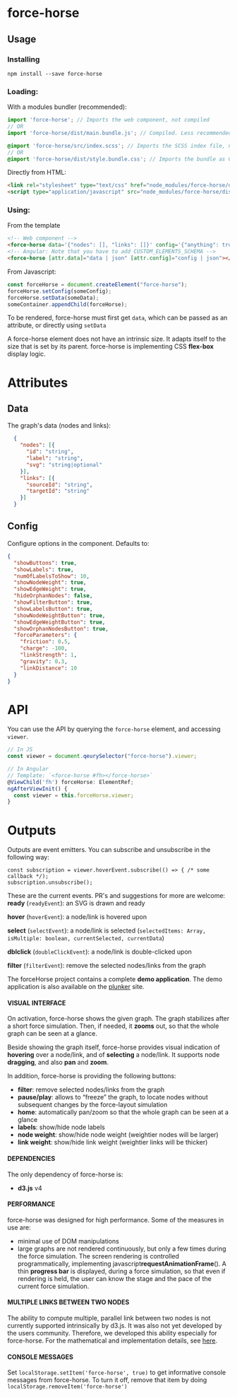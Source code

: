 # force-horse

## Usage
### Installing
`npm install --save force-horse`
### Loading:
With a modules bundler (recommended):
```js
import 'force-horse'; // Imports the web component, not compiled
// OR
import 'force-horse/dist/main.bundle.js'; // Compiled. Less recommended because can't dedupe
```
```scss
@import 'force-horse/src/index.scss'; // Imports the SCSS index file, not compiled
// OR
@import 'force-horse/dist/style.bundle.css'; // Imports the bundle as CSS, compiled
```
Directly from HTML:
```html
<link rel="stylesheet" type="text/css" href="node_modules/force-horse/dist/style.bundle.css" />
<script type="application/javascript" src="node_modules/force-horse/dist/main.bundle.js"></script>
```
### Using:
From the template
```html
<!-- Web component -->
<force-horse data='{"nodes": [], "links": []}' config='{"anything": true}'></force-horse>
<!-- Angular: Note that you have to add CUSTOM_ELEMENTS_SCHEMA -->
<force-horse [attr.data]="data | json" [attr.config]="config | json"></force-horse>
```
From Javascript:
```js
const forceHorse = document.createElement("force-horse");
forceHorse.setConfig(someConfig);
forceHorse.setData(someData);
someContainer.appendChild(forceHorse);
```

To be rendered, force-horse must first get `data`, which can be passed as an attribute, or directly using `setData`

A force-horse element does not have an intrinsic size. It adapts itself to the size that is set by its parent.
force-horse is implementing CSS **flex-box** display logic.

# Attributes
## Data
The graph's data (nodes and links):
```json
  {
	"nodes": [{
	  "id": "string",
	  "label": "string",
	  "svg": "string|optional"
	}],
	"links": [{
	  "sourceId": "string",
	  "targetId": "string"
	}]
  }
```

## Config
Configure options in the component. Defaults to:
```json
{
  "showButtons": true,
  "showLabels": true,
  "numOfLabelsToShow": 10,
  "showNodeWeight": true,
  "showEdgeWeight": true,
  "hideOrphanNodes": false,
  "showFilterButton": true,
  "showLabelsButton": true,
  "showNodeWeightButton": true,
  "showEdgeWeightButton": true,
  "showOrphanNodesButton": true,
  "forceParameters": {
    "friction": 0.5,
    "charge": -100,
    "linkStrength": 1,
    "gravity": 0.3,
    "linkDistance": 10
  }
}
```

# API
You can use the API by querying the `force-horse` element, and accessing `viewer`.
```js
// In JS
const viewer = document.qeurySelector("force-horse").viewer;

// In Angular
// Template: `<force-horse #fh></force-horse>`
@ViewChild('fh') forceHorse: ElementRef;
ngAfterViewInit() {
  const viewer = this.forceHorse.viewer;
}
```

# Outputs

Outputs are event emitters. You can subscribe and unsubscribe in the following way:
```
const subscription = viewer.hoverEvent.subscribe(() => { /* some callback */);
subscription.unsubscribe();
```

These are the current events. PR's and suggestions for more are welcome:
**ready** (`readyEvent`): an SVG is drawn and ready

**hover** (`hoverEvent`): a node/link is hovered upon

**select** (`selectEvent`): a node/link is selected (`selectedItems: Array, isMultiple: boolean, currentSelected, currentData`)

**dblclick** (`doubleClickEvent`): a node/link is double-clicked upon

**filter** (`filterEvent`): remove the selected nodes/links from the graph

The forceHorse project contains a complete **demo application**. The demo application is also available on the [plunker](http://embed.plnkr.co/SYmehtaAnQVyMpLJJY2B/?show=preview) site.

#### VISUAL INTERFACE
On activation, force-horse shows the given graph. The graph stabilizes after a short force simulation. Then, if needed, it **zooms** out, so that the whole graph can be seen at a glance.

Beside showing the graph itself, force-horse provides visual indication of **hovering** over a node/link, and of **selecting** a node/link. It supports node **dragging**, and also **pan** and **zoom**.

In addition, force-horse is providing the following buttons:
* **filter**: remove selected nodes/links from the graph
* **pause/play**: allows to “freeze” the graph, to locate nodes without subsequent changes by the force-layout simulation
* **home**: automatically pan/zoom so that the whole graph can be seen at a glance
* **labels**: show/hide node labels
* **node weight**: show/hide node weight (weightier nodes will be larger)
* **link weight**: show/hide link weight (weightier links will be thicker)

#### DEPENDENCIES

The only dependency of force-horse is:
* **d3.js** v4

#### PERFORMANCE

force-horse was designed for high performance. Some of the measures in use are:
* minimal use of DOM manipulations
* large graphs are not rendered continuously, but only a few times during the force simulation. The screen rendering is controlled programmatically, implementing javascript**requestAnimationFrame**(). A thin **progress bar** is displayed, during a force simulation, so that even if rendering is held, the user can know the stage and the pace of the current force simulation.

#### MULTIPLE LINKS BETWEEN TWO NODES

The ability to compute multiple, parallel link between two nodes is not currently supported intrinsically by d3.js. It was also not yet developed by the users community. Therefore, we developed this ability especially for force-horse. For the mathematical and implementation details, see [here](http://webiks.com/d3-js-force-layout-straight-parallel-links/).

#### CONSOLE MESSAGES

Set `localStorage.setItem('force-horse', true)` to get informative console messages from force-horse.
To turn it off, remove that item by doing `localStorage.removeItem('force-horse')`
